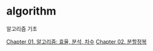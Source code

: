 # algorithm
알고리즘 기초

[Chapter 01. 알고리즘: 효율, 분석, 차수](https://moondongmin.notion.site/Chapter-01-18f357c44e56800f93cbecdaa955289e?pvs=4)
[Chapter 02. 분할정복](https://moondongmin.notion.site/Chapter-02-194357c44e5680328f90c116ab7ec102?pvs=4)
